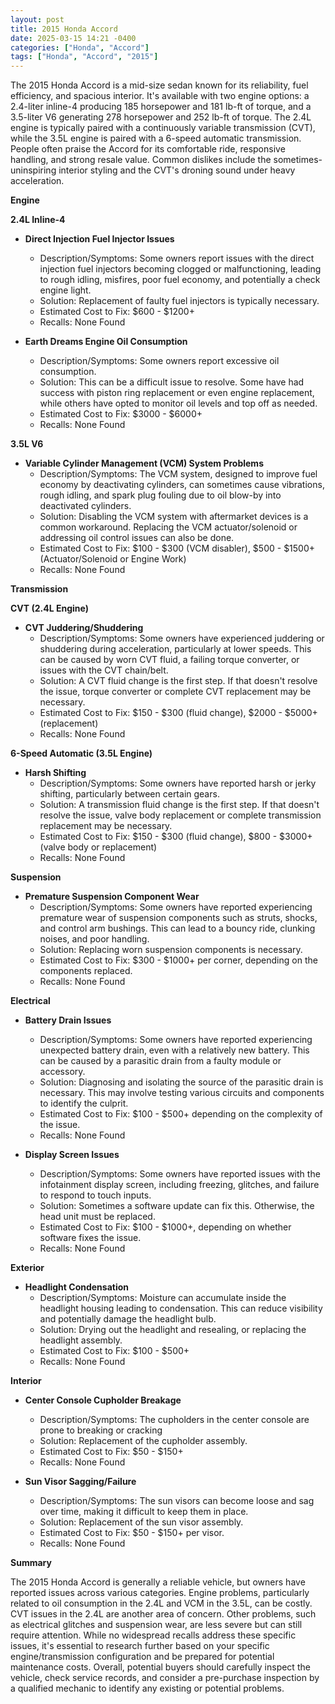 ```yaml
---
layout: post
title: 2015 Honda Accord
date: 2025-03-15 14:21 -0400
categories: ["Honda", "Accord"]
tags: ["Honda", "Accord", "2015"]
---
```

The 2015 Honda Accord is a mid-size sedan known for its reliability, fuel efficiency, and spacious interior. It's available with two engine options: a 2.4-liter inline-4 producing 185 horsepower and 181 lb-ft of torque, and a 3.5-liter V6 generating 278 horsepower and 252 lb-ft of torque. The 2.4L engine is typically paired with a continuously variable transmission (CVT), while the 3.5L engine is paired with a 6-speed automatic transmission. People often praise the Accord for its comfortable ride, responsive handling, and strong resale value. Common dislikes include the sometimes-uninspiring interior styling and the CVT's droning sound under heavy acceleration.

**Engine**

**2.4L Inline-4**

*   **Direct Injection Fuel Injector Issues**
    *   Description/Symptoms: Some owners report issues with the direct injection fuel injectors becoming clogged or malfunctioning, leading to rough idling, misfires, poor fuel economy, and potentially a check engine light.
    *   Solution: Replacement of faulty fuel injectors is typically necessary.
    *   Estimated Cost to Fix: $600 - $1200+
    *   Recalls: None Found

*   **Earth Dreams Engine Oil Consumption**
    *   Description/Symptoms: Some owners report excessive oil consumption.
    *   Solution: This can be a difficult issue to resolve. Some have had success with piston ring replacement or even engine replacement, while others have opted to monitor oil levels and top off as needed.
    *   Estimated Cost to Fix: $3000 - $6000+
    *   Recalls: None Found

**3.5L V6**

*   **Variable Cylinder Management (VCM) System Problems**
    *   Description/Symptoms: The VCM system, designed to improve fuel economy by deactivating cylinders, can sometimes cause vibrations, rough idling, and spark plug fouling due to oil blow-by into deactivated cylinders.
    *   Solution: Disabling the VCM system with aftermarket devices is a common workaround.  Replacing the VCM actuator/solenoid or addressing oil control issues can also be done.
    *   Estimated Cost to Fix: $100 - $300 (VCM disabler), $500 - $1500+ (Actuator/Solenoid or Engine Work)
    *   Recalls: None Found

**Transmission**

**CVT (2.4L Engine)**

*   **CVT Juddering/Shuddering**
    *   Description/Symptoms:  Some owners have experienced juddering or shuddering during acceleration, particularly at lower speeds. This can be caused by worn CVT fluid, a failing torque converter, or issues with the CVT chain/belt.
    *   Solution: A CVT fluid change is the first step.  If that doesn't resolve the issue, torque converter or complete CVT replacement may be necessary.
    *   Estimated Cost to Fix: $150 - $300 (fluid change), $2000 - $5000+ (replacement)
    *   Recalls: None Found

**6-Speed Automatic (3.5L Engine)**

*   **Harsh Shifting**
    *   Description/Symptoms: Some owners have reported harsh or jerky shifting, particularly between certain gears.
    *   Solution: A transmission fluid change is the first step. If that doesn't resolve the issue, valve body replacement or complete transmission replacement may be necessary.
    *   Estimated Cost to Fix: $150 - $300 (fluid change), $800 - $3000+ (valve body or replacement)
    *   Recalls: None Found

**Suspension**

*   **Premature Suspension Component Wear**
    *   Description/Symptoms: Some owners have reported experiencing premature wear of suspension components such as struts, shocks, and control arm bushings. This can lead to a bouncy ride, clunking noises, and poor handling.
    *   Solution: Replacing worn suspension components is necessary.
    *   Estimated Cost to Fix: $300 - $1000+ per corner, depending on the components replaced.
    *   Recalls: None Found

**Electrical**

*   **Battery Drain Issues**
    *   Description/Symptoms: Some owners have reported experiencing unexpected battery drain, even with a relatively new battery. This can be caused by a parasitic drain from a faulty module or accessory.
    *   Solution:  Diagnosing and isolating the source of the parasitic drain is necessary. This may involve testing various circuits and components to identify the culprit.
    *   Estimated Cost to Fix: $100 - $500+ depending on the complexity of the issue.
    *   Recalls: None Found

*   **Display Screen Issues**
    *   Description/Symptoms:  Some owners have reported issues with the infotainment display screen, including freezing, glitches, and failure to respond to touch inputs.
    *   Solution: Sometimes a software update can fix this. Otherwise, the head unit must be replaced.
    *   Estimated Cost to Fix: $100 - $1000+, depending on whether software fixes the issue.
    *   Recalls: None Found

**Exterior**

*   **Headlight Condensation**
    *   Description/Symptoms: Moisture can accumulate inside the headlight housing leading to condensation. This can reduce visibility and potentially damage the headlight bulb.
    *   Solution: Drying out the headlight and resealing, or replacing the headlight assembly.
    *   Estimated Cost to Fix: $100 - $500+
    *   Recalls: None Found

**Interior**

*   **Center Console Cupholder Breakage**
    * Description/Symptoms: The cupholders in the center console are prone to breaking or cracking
    * Solution: Replacement of the cupholder assembly.
    * Estimated Cost to Fix: $50 - $150+
    * Recalls: None Found

*   **Sun Visor Sagging/Failure**
    *   Description/Symptoms:  The sun visors can become loose and sag over time, making it difficult to keep them in place.
    *   Solution: Replacement of the sun visor assembly.
    *   Estimated Cost to Fix: $50 - $150+ per visor.
    *   Recalls: None Found

**Summary**

The 2015 Honda Accord is generally a reliable vehicle, but owners have reported issues across various categories. Engine problems, particularly related to oil consumption in the 2.4L and VCM in the 3.5L, can be costly. CVT issues in the 2.4L are another area of concern. Other problems, such as electrical glitches and suspension wear, are less severe but can still require attention. While no widespread recalls address these specific issues, it's essential to research further based on your specific engine/transmission configuration and be prepared for potential maintenance costs. Overall, potential buyers should carefully inspect the vehicle, check service records, and consider a pre-purchase inspection by a qualified mechanic to identify any existing or potential problems.

